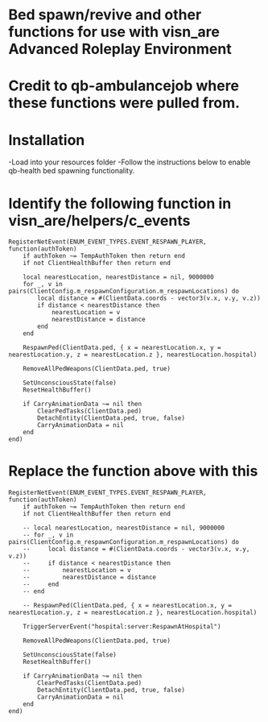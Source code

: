 # Bed spawn/revive and other functions for use with visn_are Advanced Roleplay Environment


# Credit to qb-ambulancejob where these functions were pulled from.

# Installation
-Load into your resources folder
-Follow the instructions below to enable qb-health bed spawning functionality.

# Identify the following function in visn_are/helpers/c_events

    RegisterNetEvent(ENUM_EVENT_TYPES.EVENT_RESPAWN_PLAYER, function(authToken)
        if authToken ~= TempAuthToken then return end
        if not ClientHealthBuffer then return end
    
        local nearestLocation, nearestDistance = nil, 9000000
        for _, v in pairs(ClientConfig.m_respawnConfiguration.m_respawnLocations) do
            local distance = #(ClientData.coords - vector3(v.x, v.y, v.z))
            if distance < nearestDistance then
                nearestLocation = v
                nearestDistance = distance
            end
        end
    
        RespawnPed(ClientData.ped, { x = nearestLocation.x, y = nearestLocation.y, z = nearestLocation.z }, nearestLocation.hospital)
    
        RemoveAllPedWeapons(ClientData.ped, true)
    
        SetUnconsciousState(false)
        ResetHealthBuffer()
    
        if CarryAnimationData ~= nil then
            ClearPedTasks(ClientData.ped)
            DetachEntity(ClientData.ped, true, false)
            CarryAnimationData = nil
        end
    end)


# Replace the function above with this

    RegisterNetEvent(ENUM_EVENT_TYPES.EVENT_RESPAWN_PLAYER, function(authToken)
        if authToken ~= TempAuthToken then return end
        if not ClientHealthBuffer then return end
        
        -- local nearestLocation, nearestDistance = nil, 9000000
        -- for _, v in pairs(ClientConfig.m_respawnConfiguration.m_respawnLocations) do
        --     local distance = #(ClientData.coords - vector3(v.x, v.y, v.z))
        --     if distance < nearestDistance then
        --         nearestLocation = v
        --         nearestDistance = distance
        --     end
        -- end
    
        -- RespawnPed(ClientData.ped, { x = nearestLocation.x, y = nearestLocation.y, z = nearestLocation.z }, nearestLocation.hospital)
    
        TriggerServerEvent("hospital:server:RespawnAtHospital")
    
        RemoveAllPedWeapons(ClientData.ped, true)
    
        SetUnconsciousState(false)
        ResetHealthBuffer()
    
        if CarryAnimationData ~= nil then
            ClearPedTasks(ClientData.ped)
            DetachEntity(ClientData.ped, true, false)
            CarryAnimationData = nil
        end
    end)

